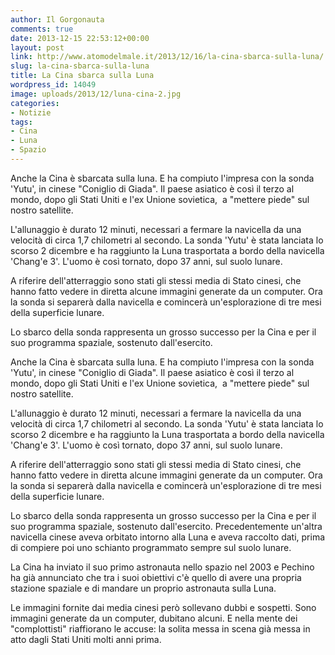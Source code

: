 ```yaml
---
author: Il Gorgonauta
comments: true
date: 2013-12-15 22:53:12+00:00
layout: post
link: http://www.atomodelmale.it/2013/12/16/la-cina-sbarca-sulla-luna/
slug: la-cina-sbarca-sulla-luna
title: La Cina sbarca sulla Luna
wordpress_id: 14049
image: uploads/2013/12/luna-cina-2.jpg
categories:
- Notizie
tags:
- Cina
- Luna
- Spazio
---
```


Anche la Cina è sbarcata sulla luna. E ha compiuto l'impresa con la sonda 'Yutu', in cinese "Coniglio di Giada". Il paese asiatico è così il terzo al mondo, dopo gli Stati Uniti e l'ex Unione sovietica,  a "mettere piede" sul nostro satellite.

L'allunaggio è durato 12 minuti, necessari a fermare la navicella da una velocità di circa 1,7 chilometri al secondo. La sonda 'Yutu' è stata lanciata lo scorso 2 dicembre e ha raggiunto la Luna trasportata a bordo della navicella 'Chang'e 3'. L'uomo è così tornato, dopo 37 anni, sul suolo lunare.

A riferire dell'atterraggio sono stati gli stessi media di Stato cinesi, che hanno fatto vedere in diretta alcune immagini generate da un computer. Ora la sonda si separerà dalla navicella e comincerà un'esplorazione di tre mesi della superficie lunare.

Lo sbarco della sonda rappresenta un grosso successo per la Cina e per il suo programma spaziale, sostenuto dall'esercito.

Anche la Cina è sbarcata sulla luna. E ha compiuto l'impresa con la sonda 'Yutu', in cinese "Coniglio di Giada". Il paese asiatico è così il terzo al mondo, dopo gli Stati Uniti e l'ex Unione sovietica,  a "mettere piede" sul nostro satellite.

L'allunaggio è durato 12 minuti, necessari a fermare la navicella da una velocità di circa 1,7 chilometri al secondo. La sonda 'Yutu' è stata lanciata lo scorso 2 dicembre e ha raggiunto la Luna trasportata a bordo della navicella 'Chang'e 3'. L'uomo è così tornato, dopo 37 anni, sul suolo lunare.

A riferire dell'atterraggio sono stati gli stessi media di Stato cinesi, che hanno fatto vedere in diretta alcune immagini generate da un computer. Ora la sonda si separerà dalla navicella e comincerà un'esplorazione di tre mesi della superficie lunare.

Lo sbarco della sonda rappresenta un grosso successo per la Cina e per il suo programma spaziale, sostenuto dall'esercito. Precedentemente un'altra navicella cinese aveva orbitato intorno alla Luna e aveva raccolto dati, prima di compiere poi uno schianto programmato sempre sul suolo lunare.

La Cina ha inviato il suo primo astronauta nello spazio nel 2003 e Pechino ha già annunciato che tra i suoi obiettivi c'è quello di avere una propria stazione spaziale e di mandare un proprio astronauta sulla Luna.

Le immagini fornite dai media cinesi però sollevano dubbi e sospetti. Sono immagini generate da un computer, dubitano alcuni. E nella mente dei "complottisti" riaffiorano le accuse: la solita messa in scena già messa in atto dagli Stati Uniti molti anni prima.
